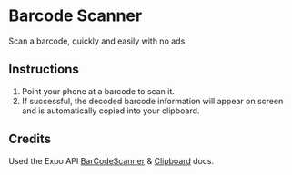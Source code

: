 # Barcode Scanner

Scan a barcode, quickly and easily with no ads.

## Instructions

1. Point your phone at a barcode to scan it.
1. If successful, the decoded barcode information will appear on screen and is automatically copied into your clipboard.

## Credits

Used the Expo API [BarCodeScanner](https://docs.expo.dev/versions/v45.0.0/sdk/bar-code-scanner/) & [Clipboard](https://docs.expo.dev/versions/v45.0.0/sdk/clipboard/) docs.
